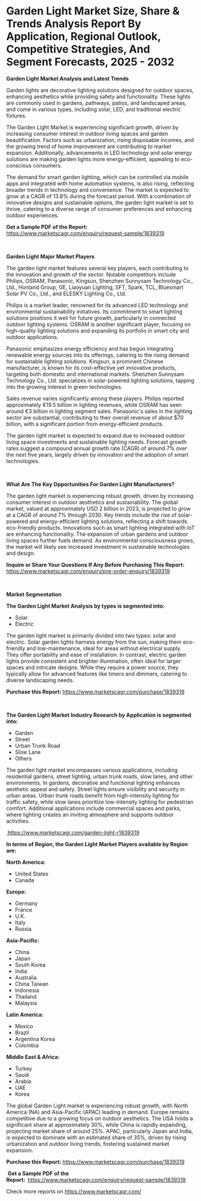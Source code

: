 <p><h1>Garden Light Market Size, Share & Trends Analysis Report By Application, Regional Outlook, Competitive Strategies, And Segment Forecasts, 2025 - 2032</h1></p><p><strong>Garden Light Market Analysis and Latest Trends</strong></p>
<p><p>Garden lights are decorative lighting solutions designed for outdoor spaces, enhancing aesthetics while providing safety and functionality. These lights are commonly used in gardens, pathways, patios, and landscaped areas, and come in various types, including solar, LED, and traditional electric fixtures.</p><p>The Garden Light Market is experiencing significant growth, driven by increasing consumer interest in outdoor living spaces and garden beautification. Factors such as urbanization, rising disposable incomes, and the growing trend of home improvement are contributing to market expansion. Additionally, advancements in LED technology and solar energy solutions are making garden lights more energy-efficient, appealing to eco-conscious consumers.</p><p>The demand for smart garden lighting, which can be controlled via mobile apps and integrated with home automation systems, is also rising, reflecting broader trends in technology and convenience. The market is expected to grow at a CAGR of 13.8% during the forecast period. With a combination of innovative designs and sustainable options, the garden light market is set to thrive, catering to a diverse range of consumer preferences and enhancing outdoor experiences.</p></p>
<p><strong>Get a Sample PDF of the Report:&nbsp;</strong> <a href="https://www.marketscagr.com/enquiry/request-sample/1839319?utm_campaign=2215&utm_medium=2&utm_source=Github&utm_content=ia&utm_term=11022025&utm_id=garden-light">https://www.marketscagr.com/enquiry/request-sample/1839319</a></p>
<p>&nbsp;</p>
<p><strong>Garden Light Major Market Players</strong></p>
<p><p>The garden light market features several key players, each contributing to the innovation and growth of the sector. Notable competitors include Philips, OSRAM, Panasonic, Kingsun, Shenzhen Sunnysam Technology Co., Ltd., Honland Group, GE, Liaoyuan Lighting, SFT, Spark, TCL, Bluesmart Solar PV Co., Ltd., and ELESKY Lighting Co., Ltd. </p><p>Philips is a market leader, renowned for its advanced LED technology and environmental sustainability initiatives. Its commitment to smart lighting solutions positions it well for future growth, particularly in connected outdoor lighting systems. OSRAM is another significant player, focusing on high-quality lighting solutions and expanding its portfolio in smart city and outdoor applications. </p><p>Panasonic emphasizes energy efficiency and has begun integrating renewable energy sources into its offerings, catering to the rising demand for sustainable lighting solutions. Kingsun, a prominent Chinese manufacturer, is known for its cost-effective yet innovative products, targeting both domestic and international markets. Shenzhen Sunnysam Technology Co., Ltd. specializes in solar-powered lighting solutions, tapping into the growing interest in green technologies.</p><p>Sales revenue varies significantly among these players. Philips reported approximately €19.5 billion in lighting revenues, while OSRAM has seen around €3 billion in lighting segment sales. Panasonic's sales in the lighting sector are substantial, contributing to their overall revenue of about $70 billion, with a significant portion from energy-efficient products.</p><p>The garden light market is expected to expand due to increased outdoor living space investments and sustainable lighting needs. Forecast growth rates suggest a compound annual growth rate (CAGR) of around 7% over the next five years, largely driven by innovation and the adoption of smart technologies.</p></p>
<p>&nbsp;</p>
<p><strong>What Are The Key Opportunities For Garden Light Manufacturers?</strong></p>
<p><p>The garden light market is experiencing robust growth, driven by increasing consumer interest in outdoor aesthetics and sustainability. The global market, valued at approximately USD 2 billion in 2023, is projected to grow at a CAGR of around 7% through 2030. Key trends include the rise of solar-powered and energy-efficient lighting solutions, reflecting a shift towards eco-friendly products. Innovations such as smart lighting integrated with IoT are enhancing functionality. The expansion of urban gardens and outdoor living spaces further fuels demand. As environmental consciousness grows, the market will likely see increased investment in sustainable technologies and design.</p></p>
<p><strong>Inquire or Share Your Questions If Any Before Purchasing This Report:</strong> <a href="https://www.marketscagr.com/enquiry/pre-order-enquiry/1839319?utm_campaign=2215&utm_medium=2&utm_source=Github&utm_content=ia&utm_term=11022025&utm_id=garden-light">https://www.marketscagr.com/enquiry/pre-order-enquiry/1839319</a></p>
<p>&nbsp;</p>
<p><strong>Market Segmentation</strong></p>
<p><strong>The Garden Light Market Analysis by types is segmented into:</strong></p>
<p><ul><li>Solar</li><li>Electric</li></ul></p>
<p><p>The garden light market is primarily divided into two types: solar and electric. Solar garden lights harness energy from the sun, making them eco-friendly and low-maintenance, ideal for areas without electrical supply. They offer portability and ease of installation. In contrast, electric garden lights provide consistent and brighter illumination, often ideal for larger spaces and intricate designs. While they require a power source, they typically allow for advanced features like timers and dimmers, catering to diverse landscaping needs.</p></p>
<p><strong>Purchase this Report:&nbsp;</strong><a href="https://www.marketscagr.com/purchase/1839319?utm_campaign=2215&utm_medium=2&utm_source=Github&utm_content=ia&utm_term=11022025&utm_id=garden-light">https://www.marketscagr.com/purchase/1839319</a></p>
<p>&nbsp;</p>
<p><strong>The Garden Light Market Industry Research by Application is segmented into:</strong></p>
<p><ul><li>Garden</li><li>Street</li><li>Urban Trunk Road</li><li>Slow Lane</li><li>Others</li></ul></p>
<p><p>The garden light market encompasses various applications, including residential gardens, street lighting, urban trunk roads, slow lanes, and other environments. In gardens, decorative and functional lighting enhances aesthetic appeal and safety. Street lights ensure visibility and security in urban areas. Urban trunk roads benefit from high-intensity lighting for traffic safety, while slow lanes prioritize low-intensity lighting for pedestrian comfort. Additional applications include commercial spaces and parks, where lighting creates an inviting atmosphere and supports outdoor activities.</p></p>
<p><a href="https://www.marketscagr.com/garden-light-r1839319?utm_campaign=2215&utm_medium=2&utm_source=Github&utm_content=ia&utm_term=11022025&utm_id=garden-light">&nbsp;https://www.marketscagr.com/garden-light-r1839319</a></p>
<p><strong>In terms of Region, the Garden Light Market Players available by Region are:</strong></p>
<p>
    <p> <strong> North America: </strong>
        <ul>
            <li>United States</li>
            <li>Canada</li>
        </ul>
        </p> 
    <p> <strong> Europe: </strong>
        <ul>
            <li>Germany</li>
            <li>France</li>
            <li>U.K.</li>
            <li>Italy</li>
            <li>Russia</li>
        </ul>
        </p> 
    <p> <strong> Asia-Pacific: </strong>
        <ul>
            <li>China</li>
            <li>Japan</li>
            <li>South Korea</li>
            <li>India</li>
            <li>Australia</li>
            <li>China Taiwan</li>
            <li>Indonesia</li>
            <li>Thailand</li>
            <li>Malaysia</li>
        </ul>
        </p> 
    <p> <strong> Latin America: </strong>
        <ul>
            <li>Mexico</li>
            <li>Brazil</li>
            <li>Argentina Korea</li>
            <li>Colombia</li>
        </ul>
        </p> 
    <p> <strong> Middle East & Africa: </strong>
        <ul>
            <li>Turkey</li>
            <li>Saudi</li>
            <li>Arabia</li>
            <li>UAE</li>
            <li>Korea</li>
        </ul>
    </p>
    </p>
<p><p>The global Garden Light market is experiencing robust growth, with North America (NA) and Asia-Pacific (APAC) leading in demand. Europe remains competitive due to a growing focus on outdoor aesthetics. The USA holds a significant share at approximately 30%, while China is rapidly expanding, projecting market share of around 25%. APAC, particularly Japan and India, is expected to dominate with an estimated share of 35%, driven by rising urbanization and outdoor living trends, fostering sustained market expansion.</p></p>
<p><strong>Purchase this Report: </strong><a href="https://www.marketscagr.com/purchase/1839319?utm_campaign=2215&utm_medium=2&utm_source=Github&utm_content=ia&utm_term=11022025&utm_id=garden-light">https://www.marketscagr.com/purchase/1839319</a></p>
<p>&nbsp;<strong>Get a Sample PDF of the Report:&nbsp;&nbsp;</strong><a href="https://www.marketscagr.com/enquiry/request-sample/1839319?utm_campaign=2215&utm_medium=2&utm_source=Github&utm_content=ia&utm_term=11022025&utm_id=garden-light">https://www.marketscagr.com/enquiry/request-sample/1839319</a></p>
<p><strong></strong></p>
<p>Check more reports on <a href="https://www.marketscagr.com/?utm_campaign=2215&utm_medium=2&utm_source=Github&utm_content=ia&utm_term=11022025&utm_id=garden-light">https://www.marketscagr.com/</a></p>